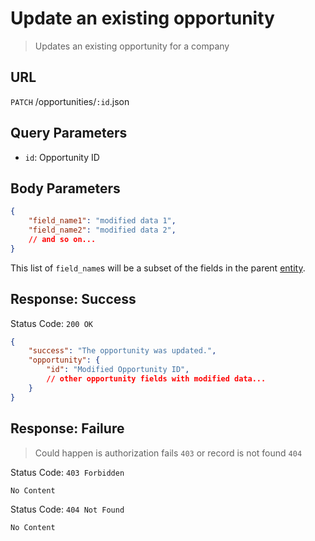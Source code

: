 # Update an existing opportunity
> Updates an existing opportunity for a company

## URL
`PATCH` /opportunities/`:id`.json

## Query Parameters
* `id`: Opportunity ID  

## Body Parameters
```json
{
    "field_name1": "modified data 1",
    "field_name2": "modified data 2",
    // and so on...
}
```
This list of `field_name`s will be a subset of the fields in the parent [entity](./README.md).

## Response: Success
Status Code: `200 OK`
```json
{
    "success": "The opportunity was updated.",
    "opportunity": {
        "id": "Modified Opportunity ID",
        // other opportunity fields with modified data...
    }
}
```

## Response: Failure
> Could happen is authorization fails `403` or record is not found `404`

Status Code: `403 Forbidden`
```
No Content
```

Status Code: `404 Not Found`
```
No Content
```